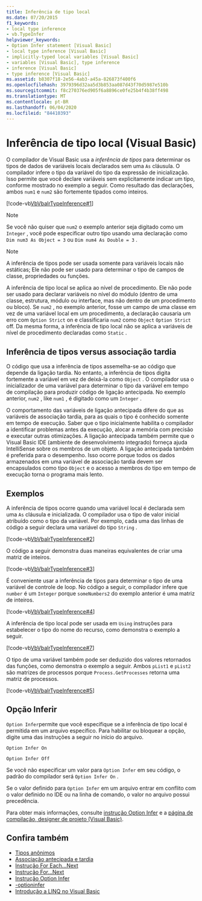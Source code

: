 ```yaml
---
title: Inferência de tipo local
ms.date: 07/20/2015
f1_keywords:
- local type inference
- vb.TypeInfer
helpviewer_keywords:
- Option Infer statement [Visual Basic]
- local type inference [Visual Basic]
- implicitly-typed local variables [Visual Basic]
- variables [Visual Basic], type inference
- inference [Visual Basic]
- type inference [Visual Basic]
ms.assetid: b8307f18-2e56-4ab3-a45a-826873f400f6
ms.openlocfilehash: 3979396d32aa5d3b853aa087d43f70d5987e510b
ms.sourcegitcommit: f8c270376ed905f6a8896ce0fe25b4f4b38ff498
ms.translationtype: MT
ms.contentlocale: pt-BR
ms.lasthandoff: 06/04/2020
ms.locfileid: "84410393"
---
```

# <a name="local-type-inference-visual-basic"></a>Inferência de tipo local (Visual Basic)

O compilador de Visual Basic usa a *inferência de tipos* para determinar os tipos de dados de variáveis locais declarados sem uma `As` cláusula. O compilador infere o tipo da variável do tipo da expressão de inicialização. Isso permite que você declare variáveis sem explicitamente indicar um tipo, conforme mostrado no exemplo a seguir. Como resultado das declarações, ambos `num1` e `num2` são fortemente tipados como inteiros.

[!code-vb[VbVbalrTypeInference#1](~/samples/snippets/visualbasic/VS_Snippets_VBCSharp/VbVbalrTypeInference/VB/Class1.vb#1)]

> [!NOTE]
> Se você não quiser que `num2` o exemplo anterior seja digitado como um `Integer` , você pode especificar outro tipo usando uma declaração como `Dim num3 As Object = 3` ou `Dim num4 As Double = 3` .

> [!NOTE]
> A inferência de tipos pode ser usada somente para variáveis locais não estáticas; Ele não pode ser usado para determinar o tipo de campos de classe, propriedades ou funções.

A inferência de tipo local se aplica ao nível de procedimento. Ele não pode ser usado para declarar variáveis no nível do módulo (dentro de uma classe, estrutura, módulo ou interface, mas não dentro de um procedimento ou bloco). Se `num2` , no exemplo anterior, fosse um campo de uma classe em vez de uma variável local em um procedimento, a declaração causaria um erro com `Option Strict` on e classificaria `num2` como `Object` `Option Strict` off. Da mesma forma, a inferência de tipo local não se aplica a variáveis de nível de procedimento declaradas como `Static` .

## <a name="type-inference-vs-late-binding"></a>Inferência de tipos versus associação tardia

O código que usa a inferência de tipos assemelha-se ao código que depende da ligação tardia. No entanto, a inferência de tipos digita fortemente a variável em vez de deixá-la como `Object` . O compilador usa o inicializador de uma variável para determinar o tipo da variável em tempo de compilação para produzir código de ligação antecipada. No exemplo anterior, `num2` , like `num1` , é digitado como um `Integer` .

O comportamento das variáveis de ligação antecipada difere do que as variáveis de associação tardia, para as quais o tipo é conhecido somente em tempo de execução. Saber que o tipo inicialmente habilita o compilador a identificar problemas antes da execução, alocar a memória com precisão e executar outras otimizações. A ligação antecipada também permite que o Visual Basic IDE (ambiente de desenvolvimento integrado) forneça ajuda IntelliSense sobre os membros de um objeto. A ligação antecipada também é preferida para o desempenho. Isso ocorre porque todos os dados armazenados em uma variável de associação tardia devem ser encapsulados como tipo `Object` e o acesso a membros do tipo em tempo de execução torna o programa mais lento.

## <a name="examples"></a>Exemplos

A inferência de tipos ocorre quando uma variável local é declarada sem uma `As` cláusula e inicializada. O compilador usa o tipo de valor inicial atribuído como o tipo da variável. Por exemplo, cada uma das linhas de código a seguir declara uma variável do tipo `String` .

[!code-vb[VbVbalrTypeInference#2](~/samples/snippets/visualbasic/VS_Snippets_VBCSharp/VbVbalrTypeInference/VB/Class1.vb#2)]

O código a seguir demonstra duas maneiras equivalentes de criar uma matriz de inteiros.

[!code-vb[VbVbalrTypeInference#3](~/samples/snippets/visualbasic/VS_Snippets_VBCSharp/VbVbalrTypeInference/VB/Class1.vb#3)]

É conveniente usar a inferência de tipos para determinar o tipo de uma variável de controle de loop. No código a seguir, o compilador infere que `number` é um `Integer` porque `someNumbers2` do exemplo anterior é uma matriz de inteiros.

[!code-vb[VbVbalrTypeInference#4](~/samples/snippets/visualbasic/VS_Snippets_VBCSharp/VbVbalrTypeInference/VB/Class1.vb#4)]

A inferência de tipo local pode ser usada em `Using` instruções para estabelecer o tipo do nome do recurso, como demonstra o exemplo a seguir.

[!code-vb[VbVbalrTypeInference#7](~/samples/snippets/visualbasic/VS_Snippets_VBCSharp/VbVbalrTypeInference/VB/Class1.vb#7)]

O tipo de uma variável também pode ser deduzido dos valores retornados das funções, como demonstra o exemplo a seguir. Ambos `pList1` e `pList2` são matrizes de processos porque `Process.GetProcesses` retorna uma matriz de processos.

[!code-vb[VbVbalrTypeInference#5](~/samples/snippets/visualbasic/VS_Snippets_VBCSharp/VbVbalrTypeInference/VB/Class1.vb#5)]

## <a name="option-infer"></a>Opção Inferir

`Option Infer`permite que você especifique se a inferência de tipo local é permitida em um arquivo específico. Para habilitar ou bloquear a opção, digite uma das instruções a seguir no início do arquivo.

`Option Infer On`

`Option Infer Off`

Se você não especificar um valor para `Option Infer` em seu código, o padrão do compilador será `Option Infer On` .

Se o valor definido para `Option Infer` em um arquivo entrar em conflito com o valor definido no IDE ou na linha de comando, o valor no arquivo possui precedência.

Para obter mais informações, consulte [instrução Option Infer](../../../language-reference/statements/option-infer-statement.md) e a [página de compilação, designer de projeto (Visual Basic)](/visualstudio/ide/reference/compile-page-project-designer-visual-basic).

## <a name="see-also"></a>Confira também

- [Tipos anônimos](../objects-and-classes/anonymous-types.md)
- [Associação antecipada e tardia](../early-late-binding/index.md)
- [Instrução For Each...Next](../../../language-reference/statements/for-each-next-statement.md)
- [Instrução For...Next](../../../language-reference/statements/for-next-statement.md)
- [Instrução Option Infer](../../../language-reference/statements/option-infer-statement.md)
- [-optioninfer](../../../reference/command-line-compiler/optioninfer.md)
- [Introdução a LINQ no Visual Basic](../linq/introduction-to-linq.md)
